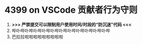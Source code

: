 # 4399 on VSCode 贡献者行为守则

1. **\>\>\> 严禁提交可以限制用户使用时间/时段的“防沉迷”代码 \<\<\<**
2. 哔卟哔卟哔卟哔卟哔卟哔卟哔卟哔卟哔卟哔卟哔卟哔
3. 巴拉拉啦啦啦啦啦啦啦啦啦
